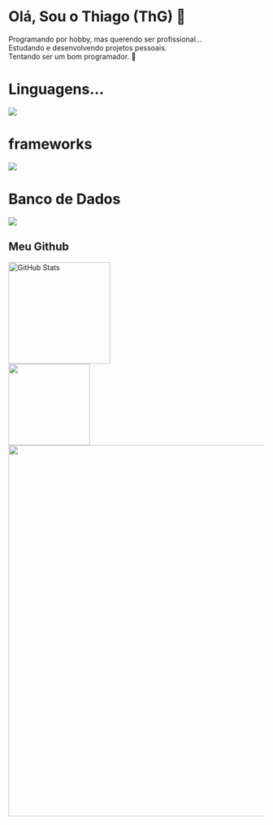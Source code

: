 # Olá, Sou o Thiago (ThG) 🧩
<div>
	Programando por hobby, mas querendo ser profissional...</br>
	Estudando e desenvolvendo projetos pessoais.</br>
	Tentando ser um bom programador. 🧃</br> 
</div>

# Linguagens...
<div>
  <a href='https://skillicons.dev'>
    <img src='https://skillicons.dev/icons?i=html,css,js,python'/>
  </a>
</div>

# frameworks
<div>
  <a href='https://skillicons.dev'>
    <img src='https://skillicons.dev/icons?i=django,react'/>
  </a>
</div>

# Banco de Dados
<div>
  <a href='https://skillicons.dev'>
    <img src='https://skillicons.dev/icons?i=mysql'/>
  </a>
</div>

## Meu Github  
<div>
   <img 
      alt="GitHub Stats" 
      height="200" 
      src="https://github-readme-stats.vercel.app/api/top-langs/?username=ithiagodev&layout=compact&langs_count=16&theme=chartreuse-dark" 
  />
</div>

<div>
  <img
    style="min-width: 160px;"
    height="160"
    src="https://streak-stats.demolab.com/?user=ithiagodev&theme=chartreuse_dark&hide_border=true&date_format=M%20j%5B%2C%20Y%5D"
  />
</div>

<div>
  <img
    width="730"
    src="http://github-profile-summary-cards.vercel.app/api/cards/profile-details?username=ithiagodev&theme=chartreuse_dark"
  />
</div>
